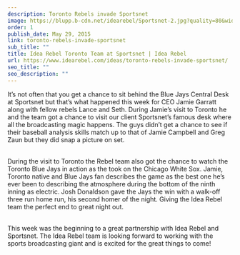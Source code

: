 ```yaml
---
description: Toronto Rebels invade Sportsnet
image: https://blupp.b-cdn.net/idearebel/Sportsnet-2.jpg?quality=80&width=800
order: 1
publish_date: May 29, 2015
link: toronto-rebels-invade-sportsnet
sub_title: ""
title: Idea Rebel Toronto Team at Sportsnet | Idea Rebel
url: https://www.idearebel.com/ideas/toronto-rebels-invade-sportsnet/
seo_title: ""
seo_description: ""
---
```

It’s not often that you get a chance to sit behind the Blue Jays Central Desk at Sportsnet but that’s what happened this week for CEO Jamie Garratt along with fellow rebels Lance and Seth. During Jamie’s visit to Toronto he and the team got a chance to visit our client Sportsnet’s famous desk where all the broadcasting magic happens. The guys didn’t get a chance to see if their baseball analysis skills match up to that of Jamie Campbell and Greg Zaun but they did snap a picture on set.

\
During the visit to Toronto the Rebel team also got the chance to watch the Toronto Blue Jays in action as the took on the Chicago White Sox. Jamie, Toronto native and Blue Jays fan describes the game as the best one he’s ever been to describing the atmosphere during the bottom of the ninth inning as electric. Josh Donaldson gave the Jays the win with a walk-off three run home run, his second homer of the night. Giving the Idea Rebel team the perfect end to great night out.

\
This week was the beginning to a great partnership with Idea Rebel and Sportsnet. The Idea Rebel team is looking forward to working with the sports broadcasting giant and is excited for the great things to come!
